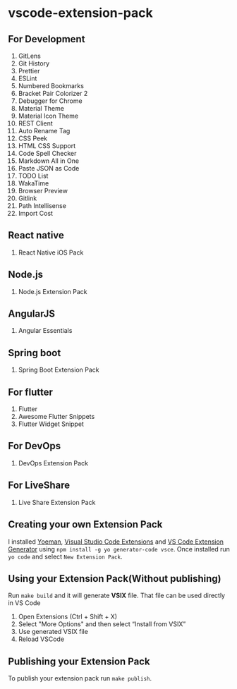 # vscode-extension-pack

## For Development

1. GitLens
2. Git History
3. Prettier
4. ESLint
5. Numbered Bookmarks
6. Bracket Pair Colorizer 2
7. Debugger for Chrome
8. Material Theme
9. Material Icon Theme
10. REST Client
11. Auto Rename Tag
12. CSS Peek
13. HTML CSS Support
14. Code Spell Checker
15. Markdown All in One
16. Paste JSON as Code
17. TODO List
18. WakaTime
19. Browser Preview
20. Gitlink
21. Path Intellisense
22. Import Cost

## React native

1. React Native iOS Pack

## Node.js

1. Node.js Extension Pack

## AngularJS

1. Angular Essentials

## Spring boot

1. Spring Boot Extension Pack

## For flutter

1. Flutter
2. Awesome Flutter Snippets
3. Flutter Widget Snippet

## For DevOps

1. DevOps Extension Pack

## For LiveShare

1. Live Share Extension Pack

## Creating your own Extension Pack

I installed [Yoeman](https://yeoman.io/), [Visual Studio Code Extensions](https://github.com/Microsoft/vscode-vsce) and [VS Code Extension Generator](https://www.npmjs.com/package/generator-code) using `npm install -g yo generator-code vsce`. Once installed run `yo code` and select `New Extension Pack`.

## Using your Extension Pack(Without publishing)

Run `make build` and it will generate **VSIX** file. That file can be used directly in VS Code

1. Open Extensions (Ctrl + Shift + X)
2. Select "More Options" and then select “Install from VSIX”
3. Use generated VSIX file
4. Reload VSCode

## Publishing your Extension Pack

To publish your extension pack run `make publish`.
